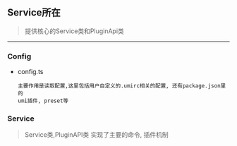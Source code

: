 ## Service所在

> 提供核心的Service类和PluginApi类
---
### Config
* config.ts
  ```
  主要作用是读取配置,这里包括用户自定义的.umirc相关的配置, 还有package.json里的
  umi插件, preset等
  ```
### Service
> Service类,PluginAPI类 实现了主要的命令, 插件机制